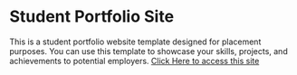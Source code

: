 # Student Portfolio Site
This is a student portfolio website template designed for placement purposes. 
You can use this template to showcase your skills, projects, and achievements to potential employers.
 [Click Here to access this site](https://sherwynm.github.io/Personal-website/)
